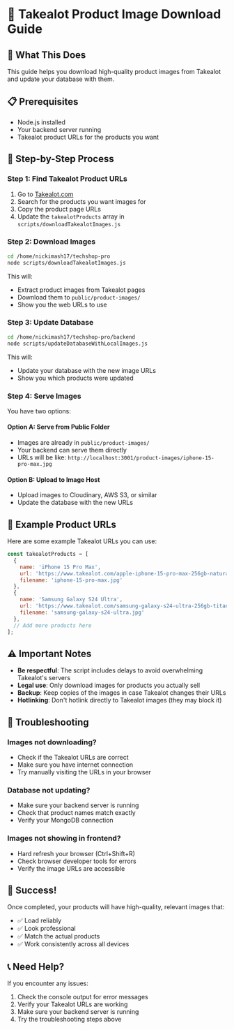 # 🛒 Takealot Product Image Download Guide

## 🎯 What This Does
This guide helps you download high-quality product images from Takealot and update your database with them.

## 📋 Prerequisites
- Node.js installed
- Your backend server running
- Takealot product URLs for the products you want

## 🚀 Step-by-Step Process

### Step 1: Find Takealot Product URLs
1. Go to [Takealot.com](https://www.takealot.com)
2. Search for the products you want images for
3. Copy the product page URLs
4. Update the `takealotProducts` array in `scripts/downloadTakealotImages.js`

### Step 2: Download Images
```bash
cd /home/nickimash17/techshop-pro
node scripts/downloadTakealotImages.js
```

This will:
- Extract product images from Takealot pages
- Download them to `public/product-images/`
- Show you the web URLs to use

### Step 3: Update Database
```bash
cd /home/nickimash17/techshop-pro/backend
node scripts/updateDatabaseWithLocalImages.js
```

This will:
- Update your database with the new image URLs
- Show you which products were updated

### Step 4: Serve Images
You have two options:

#### Option A: Serve from Public Folder
- Images are already in `public/product-images/`
- Your backend can serve them directly
- URLs will be like: `http://localhost:3001/product-images/iphone-15-pro-max.jpg`

#### Option B: Upload to Image Host
- Upload images to Cloudinary, AWS S3, or similar
- Update the database with the new URLs

## 📝 Example Product URLs
Here are some example Takealot URLs you can use:

```javascript
const takealotProducts = [
  {
    name: 'iPhone 15 Pro Max',
    url: 'https://www.takealot.com/apple-iphone-15-pro-max-256gb-natural-titanium/PLID95234567',
    filename: 'iphone-15-pro-max.jpg'
  },
  {
    name: 'Samsung Galaxy S24 Ultra', 
    url: 'https://www.takealot.com/samsung-galaxy-s24-ultra-256gb-titanium-gray/PLID95234568',
    filename: 'samsung-galaxy-s24-ultra.jpg'
  },
  // Add more products here
];
```

## ⚠️ Important Notes
- **Be respectful**: The script includes delays to avoid overwhelming Takealot's servers
- **Legal use**: Only download images for products you actually sell
- **Backup**: Keep copies of the images in case Takealot changes their URLs
- **Hotlinking**: Don't hotlink directly to Takealot images (they may block it)

## 🔧 Troubleshooting

### Images not downloading?
- Check if the Takealot URLs are correct
- Make sure you have internet connection
- Try manually visiting the URLs in your browser

### Database not updating?
- Make sure your backend server is running
- Check that product names match exactly
- Verify your MongoDB connection

### Images not showing in frontend?
- Hard refresh your browser (Ctrl+Shift+R)
- Check browser developer tools for errors
- Verify the image URLs are accessible

## 🎉 Success!
Once completed, your products will have high-quality, relevant images that:
- ✅ Load reliably
- ✅ Look professional
- ✅ Match the actual products
- ✅ Work consistently across all devices

## 📞 Need Help?
If you encounter any issues:
1. Check the console output for error messages
2. Verify your Takealot URLs are working
3. Make sure your backend server is running
4. Try the troubleshooting steps above 